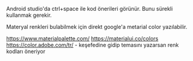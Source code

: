 Android studio'da ctrl+space ile kod önerileri görünür. Bunu sürekli kullanmak gerekir.

Materyal renkleri bulabilmek için direkt google'a metarial color yazılabilir.

https://www.materialpalette.com/
https://materialui.co/colors
https://color.adobe.com/tr/  - keşefedine gidip temasını yazarsan renk kodları öneriyor
